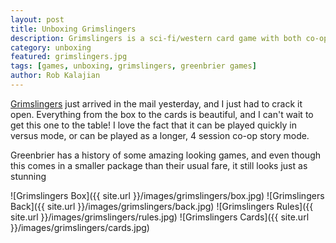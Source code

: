 ```yaml
---
layout: post
title: Unboxing Grimslingers
description: Grimslingers is a sci-fi/western card game with both co-op and versus modes. Let's unbox it and see what's inside.
category: unboxing
featured: grimslingers.jpg
tags: [games, unboxing, grimslingers, greenbrier games]
author: Rob Kalajian
---
```


[Grimslingers](http://press.greenbriergames.com/sheet.php?p=project_grimslingers) just arrived in the mail yesterday, and I just had to crack it open. Everything from the box to the cards is beautiful, and I can't wait to get this one to the table! I love the fact that it can be played quickly in versus mode, or can be played as a longer, 4 session co-op story mode.

Greenbrier has a history of some amazing looking games, and even though this comes in a smaller package than their usual fare, it still looks just as stunning


![Grimslingers Box]({{ site.url }}/images/grimslingers/box.jpg)
![Grimslingers Back]({{ site.url }}/images/grimslingers/back.jpg)
![Grimslingers Rules]({{ site.url }}/images/grimslingers/rules.jpg)
![Grimslingers Cards]({{ site.url }}/images/grimslingers/cards.jpg)
